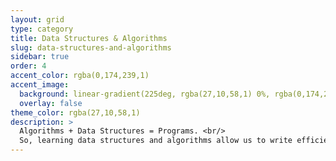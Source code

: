 ```yaml
---
layout: grid
type: category
title: Data Structures & Algorithms
slug: data-structures-and-algorithms
sidebar: true
order: 4
accent_color: rgba(0,174,239,1)
accent_image:
  background: linear-gradient(225deg, rgba(27,10,58,1) 0%, rgba(0,174,239,1) 80%)
  overlay: false
theme_color: rgba(27,10,58,1)
description: >
  Algorithms + Data Structures = Programs. <br/>
  So, learning data structures and algorithms allow us to write efficient and optimized computer programs.
---
```

